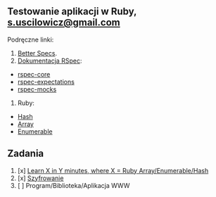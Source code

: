 ## Testowanie aplikacji w Ruby, s.uscilowicz@gmail.com

Podręczne linki:

1. [Better Specs](http://betterspecs.org/).
1. [Dokumentacja RSpec](http://rspec.info/):
  - [rspec-core](https://github.com/rspec/rspec-core)
  - [rspec-expectations](https://github.com/rspec/rspec-expectations)
  - [rspec-mocks](https://github.com/rspec/rspec-mocks)
1. Ruby:
  - [Hash](http://ruby-doc.org/core-2.2.3/Hash.html)
  - [Array](http://ruby-doc.org/core-2.2.3/Array.html)
  - [Enumerable](http://ruby-doc.org/core-2.2.3/Enumerable.html)


## Zadania

1. [x] [Learn X in Y minutes, where X = Ruby Array/Enumerable/Hash](https://github.com/suscilowicz/Ruby/tree/master/zad1/ruby.md)
2. [x] [Szyfrowanie](https://github.com/suscilowicz/Ruby/tree/master/zad2)
3. [ ] Program/Biblioteka/Aplikacja WWW
